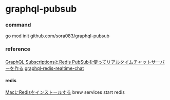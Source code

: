 # graphql-pubsub

### command
go mod init github.com/sora083/graphql-pubsub

### reference
####
[GraphQL SubscriptionsとRedis PubSubを使ってリアルタイムチャットサーバーを作る](https://qiita.com/p1ass/items/462209fe73ece1238d85)
[graphql-redis-realtime-chat](https://github.com/p1ass/graphql-redis-realtime-chat)

#### redis
[MacにRedisをインストールする](https://qiita.com/sawa-@github/items/1f303626bdc219ea8fa1)
brew services start redis
